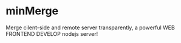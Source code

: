 minMerge
========

Merge cilent-side and remote server transparently, a powerful WEB FRONTEND DEVELOP nodejs server!
